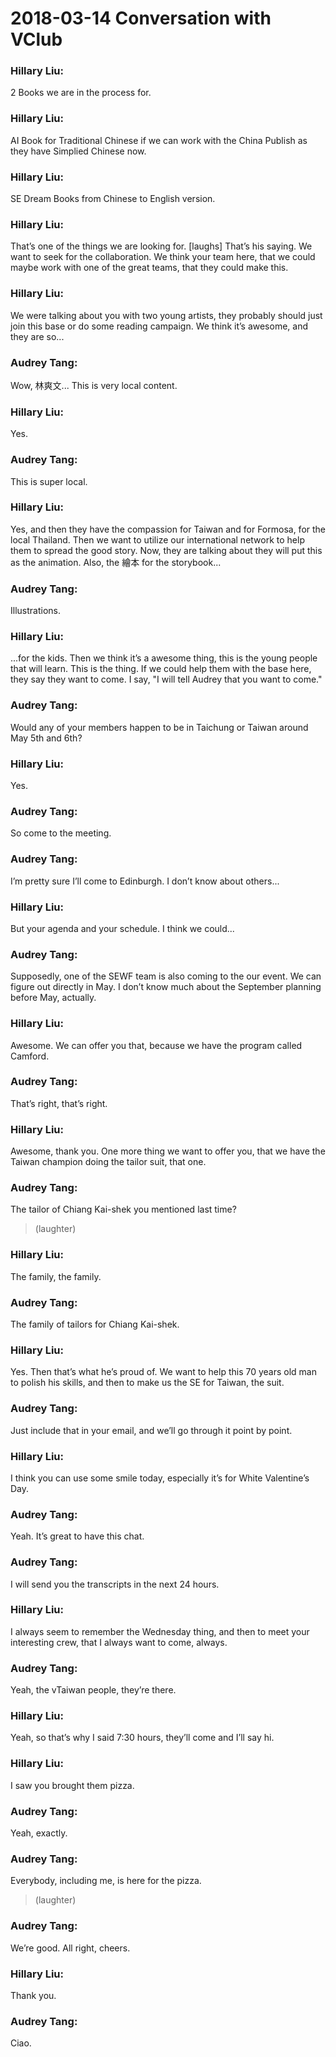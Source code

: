 # 2018-03-14 Conversation with VClub

### Hillary Liu:
2 Books we are in the process for.

### Hillary Liu:
AI Book for Traditional Chinese if we can work with the China Publish as they have Simplied Chinese now.

### Hillary Liu:
SE Dream Books from Chinese to English version.

### Hillary Liu:
That’s one of the things we are looking for. \[laughs\] That’s his saying. We want to seek for the collaboration. We think your team here, that we could maybe work with one of the great teams, that they could make this.

### Hillary Liu:
We were talking about you with two young artists, they probably should just join this base or do some reading campaign. We think it’s awesome, and they are so...

### Audrey Tang:
Wow, 林爽文... This is very local content.

### Hillary Liu:
Yes.

### Audrey Tang:
This is super local.

### Hillary Liu:
Yes, and then they have the compassion for Taiwan and for Formosa, for the local Thailand. Then we want to utilize our international network to help them to spread the good story. Now, they are talking about they will put this as the animation. Also, the 繪本 for the storybook...

### Audrey Tang:
Illustrations.

### Hillary Liu:
...for the kids. Then we think it’s a awesome thing, this is the young people that will learn. This is the thing. If we could help them with the base here, they say they want to come. I say, &quot;I will tell Audrey that you want to come.&quot;

### Audrey Tang:
Would any of your members happen to be in Taichung or Taiwan around May 5th and 6th?

### Hillary Liu:
Yes.

### Audrey Tang:
So come to the meeting.

### Audrey Tang:
I’m pretty sure I’ll come to Edinburgh. I don’t know about others...

### Hillary Liu:
But your agenda and your schedule. I think we could...

### Audrey Tang:
Supposedly, one of the SEWF team is also coming to the our event. We can figure out directly in May. I don’t know much about the September planning before May, actually.

### Hillary Liu:
Awesome. We can offer you that, because we have the program called Camford.

### Audrey Tang:
That’s right, that’s right.

### Hillary Liu:
Awesome, thank you. One more thing we want to offer you, that we have the Taiwan champion doing the tailor suit, that one.

### Audrey Tang:
The tailor of Chiang Kai-shek you mentioned last time?

> (laughter)

### Hillary Liu:
The family, the family.

### Audrey Tang:
The family of tailors for Chiang Kai-shek.

### Hillary Liu:
Yes. Then that’s what he’s proud of. We want to help this 70 years old man to polish his skills, and then to make us the SE for Taiwan, the suit.

### Audrey Tang:
Just include that in your email, and we’ll go through it point by point.

### Hillary Liu:
I think you can use some smile today, especially it’s for White Valentine’s Day.

### Audrey Tang:
Yeah. It’s great to have this chat.

### Audrey Tang:
I will send you the transcripts in the next 24 hours.

### Hillary Liu:
I always seem to remember the Wednesday thing, and then to meet your interesting crew, that I always want to come, always.

### Audrey Tang:
Yeah, the vTaiwan people, they’re there.

### Hillary Liu:
Yeah, so that’s why I said 7:30 hours, they’ll come and I’ll say hi.

### Hillary Liu:
I saw you brought them pizza.

### Audrey Tang:
Yeah, exactly.

### Audrey Tang:
Everybody, including me, is here for the pizza.

> (laughter)

### Audrey Tang:
We’re good. All right, cheers.

### Hillary Liu:
Thank you.

### Audrey Tang:
Ciao.

